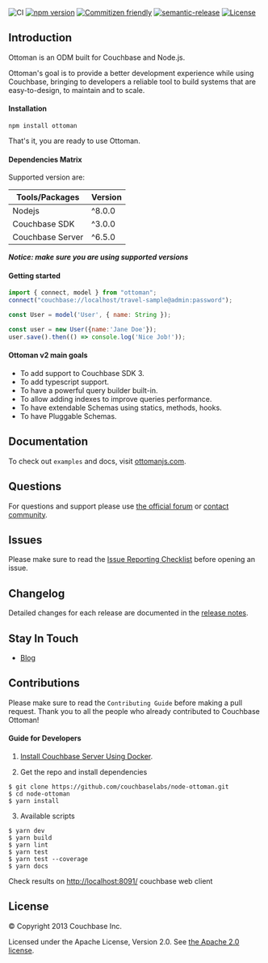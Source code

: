 ![CI](https://github.com/couchbaselabs/node-ottoman/workflows/CI/badge.svg?branch=v2) 
[![npm version](https://badge.fury.io/js/ottoman.svg)](https://badge.fury.io/js/ottoman)
[![Commitizen friendly](https://img.shields.io/badge/commitizen-friendly-brightgreen.svg)](http://commitizen.github.io/cz-cli/)
[![semantic-release](https://img.shields.io/badge/%20%20%F0%9F%93%A6%F0%9F%9A%80-semantic--release-e10079.svg)](https://github.com/semantic-release/semantic-release)
[![License](https://img.shields.io/badge/License-Apache%202.0-blue.svg)](https://opensource.org/licenses/Apache-2.0)

## Introduction
Ottoman is an ODM built for Couchbase and Node.js.

Ottoman's goal is to provide a better development experience while using Couchbase,
bringing to developers a reliable tool to build systems that are easy-to-design, to  maintain and to scale.

#### Installation

```
npm install ottoman
```

That's it, you are ready to use Ottoman.

#### Dependencies Matrix

Supported version are:

| Tools/Packages     | Version     |
| ------------------ | ----------- |
| Nodejs             | ^8.0.0      |
| Couchbase SDK      | ^3.0.0      |
| Couchbase Server   | ^6.5.0      |

***Notice: make sure you are using supported versions***

#### Getting started

```javascript
import { connect, model } from "ottoman";
connect("couchbase://localhost/travel-sample@admin:password");

const User = model('User', { name: String });

const user = new User({name:'Jane Doe'});
user.save().then(() => console.log('Nice Job!'));
```

#### Ottoman v2 main goals

- To add support to Couchbase SDK 3.
- To add typescript support.
- To have a powerful query builder built-in.
- To allow adding indexes to improve queries performance.
- To have extendable Schemas using statics, methods, hooks.
- To have Pluggable Schemas.

## Documentation

To check out `examples` and docs, visit [ottomanjs.com](http://ottomanjs.com).

## Questions

For questions and support please use [the official forum](https://forums.couchbase.com/) or [contact community](http://couchbase.com/communities/nodejs). 

## Issues

Please make sure to read the [Issue Reporting Checklist](http://issues.couchbase.com/) before opening an issue.
 
## Changelog

Detailed changes for each release are documented in the [release notes](https://github.com/couchbaselabs/node-ottoman/releases).

## Stay In Touch

- [Blog](https://blog.couchbase.com/?s=ottoman)

## Contributions

Please make sure to read the `Contributing Guide` before making a pull request. 
Thank you to all the people who already contributed to Couchbase Ottoman!

#### Guide for Developers

1. [Install Couchbase Server Using Docker](https://docs.couchbase.com/server/current/install/getting-started-docker.html).

2. Get the repo and install dependencies
```
$ git clone https://github.com/couchbaselabs/node-ottoman.git
$ cd node-ottoman
$ yarn install
```

3. Available scripts
```
$ yarn dev
$ yarn build
$ yarn lint
$ yarn test
$ yarn test --coverage
$ yarn docs
```
Check results on [http://localhost:8091/](http://localhost:8091/) couchbase web client

## License
© Copyright 2013 Couchbase Inc.

Licensed under the Apache License, Version 2.0.
See [the Apache 2.0 license](http://www.apache.org/licenses/LICENSE-2.0).

